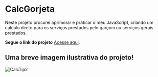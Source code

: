 # CalcGorjeta
 Neste projeto procurei aprimorar e práticar o meu JavaScript, criando um calculo direto para os serviços prestados pelo garçom ou serviços gerais prestados.
 
 **Segue o link do projeto** [Acesse aqui](https://sanchesvitor.github.io/CalcTip/).
 
 ## Uma breve imagem ilustrativa do projeto!

 

![CalcTip2](https://user-images.githubusercontent.com/112482028/211961365-da64f73c-be40-4111-9eae-ba2cf858d7b4.jpg)
